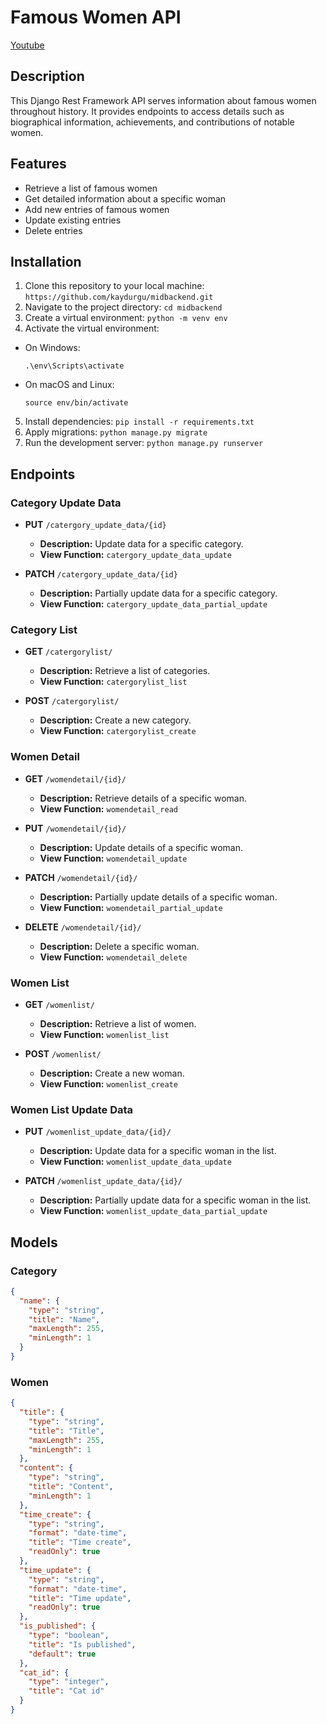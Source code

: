 # Famous Women API

[Youtube](https://youtu.be/mVnHv9U0YKk)
## Description
This Django Rest Framework API serves information about famous women throughout history. It provides endpoints to access details such as biographical information, achievements, and contributions of notable women.

## Features
- Retrieve a list of famous women
- Get detailed information about a specific woman
- Add new entries of famous women
- Update existing entries
- Delete entries

## Installation
1. Clone this repository to your local machine:
`https://github.com/kaydurgu/midbackend.git`
2. Navigate to the project directory:
```cd midbackend```
3. Create a virtual environment:
```python -m venv env```
4. Activate the virtual environment:
- On Windows:
  ```
  .\env\Scripts\activate
  ```
- On macOS and Linux:
  ```
  source env/bin/activate
  ```
5. Install dependencies:
```pip install -r requirements.txt```
6. Apply migrations:
```python manage.py migrate```
7. Run the development server:
```python manage.py runserver```

## Endpoints

### Category Update Data
- **PUT** `/catergory_update_data/{id}`
  - **Description:** Update data for a specific category.
  - **View Function:** `catergory_update_data_update`

- **PATCH** `/catergory_update_data/{id}`
  - **Description:** Partially update data for a specific category.
  - **View Function:** `catergory_update_data_partial_update`

### Category List
- **GET** `/catergorylist/`
  - **Description:** Retrieve a list of categories.
  - **View Function:** `catergorylist_list`

- **POST** `/catergorylist/`
  - **Description:** Create a new category.
  - **View Function:** `catergorylist_create`

### Women Detail
- **GET** `/womendetail/{id}/`
  - **Description:** Retrieve details of a specific woman.
  - **View Function:** `womendetail_read`

- **PUT** `/womendetail/{id}/`
  - **Description:** Update details of a specific woman.
  - **View Function:** `womendetail_update`

- **PATCH** `/womendetail/{id}/`
  - **Description:** Partially update details of a specific woman.
  - **View Function:** `womendetail_partial_update`

- **DELETE** `/womendetail/{id}/`
  - **Description:** Delete a specific woman.
  - **View Function:** `womendetail_delete`

### Women List
- **GET** `/womenlist/`
  - **Description:** Retrieve a list of women.
  - **View Function:** `womenlist_list`

- **POST** `/womenlist/`
  - **Description:** Create a new woman.
  - **View Function:** `womenlist_create`

### Women List Update Data
- **PUT** `/womenlist_update_data/{id}/`
  - **Description:** Update data for a specific woman in the list.
  - **View Function:** `womenlist_update_data_update`

- **PATCH** `/womenlist_update_data/{id}/`
  - **Description:** Partially update data for a specific woman in the list.
  - **View Function:** `womenlist_update_data_partial_update`
## Models

### Category
```json
{
  "name": {
    "type": "string",
    "title": "Name",
    "maxLength": 255,
    "minLength": 1
  }
}
```
### Women
```json
{
  "title": {
    "type": "string",
    "title": "Title",
    "maxLength": 255,
    "minLength": 1
  },
  "content": {
    "type": "string",
    "title": "Content",
    "minLength": 1
  },
  "time_create": {
    "type": "string",
    "format": "date-time",
    "title": "Time create",
    "readOnly": true
  },
  "time_update": {
    "type": "string",
    "format": "date-time",
    "title": "Time update",
    "readOnly": true
  },
  "is_published": {
    "type": "boolean",
    "title": "Is published",
    "default": true
  },
  "cat_id": {
    "type": "integer",
    "title": "Cat id"
  }
}
```
